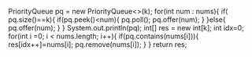 PriorityQueue<Integer> pq = new PriorityQueue<>(k);
for(int num : nums){
if( pq.size()==k){
if(pq.peek()<num){
pq.poll();
pq.offer(num);
}
}else{
pq.offer(num);
}
}
System.out.println(pq);
int[] res = new int[k]; int idx=0;
for(int i =0; i < nums.length; i++){
if(pq.contains(nums[i])){
res[idx++]=nums[i];
pq.remove(nums[i]);
}
}
return res;